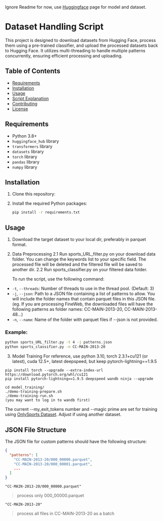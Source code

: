 Ignore Readme for now, use [Huggingface](https://huggingface.co/collections/Chrisneverdie/onlysports-66b3e5cf595eb81220cc27a6) page for model and dataset.

# Dataset Handling Script

This project is designed to download datasets from Hugging Face, process them using a pre-trained classifier, and upload the processed datasets back to Hugging Face. It utilizes multi-threading to handle multiple patterns concurrently, ensuring efficient processing and uploading.

## Table of Contents
- [Requirements](#requirements)
- [Installation](#installation)
- [Usage](#usage)
- [Script Explanation](#script-explanation)
- [Contributing](#contributing)
- [License](#license)

## Requirements

- Python 3.8+
- `huggingface_hub` library
- `transformers` library
- `datasets` library
- `torch` library
- `pandas` library
- `numpy` library

## Installation

1. Clone this repository:
   
2. Install the required Python packages:
   ```bash
   pip install -r requirements.txt
   ```
## Usage
1. Download the target dataset to your local dir, preferably in parquet format.
   
2. Data Preprocessing
   2.1 Run sports_URL_filter.py on your download data folder. You can change the keywords list to your specific field. The processed file will be deleted and the filtered file will be saved to another dir.
   2.2 Run sports_classifier.py on your filtered data folder.
   
   To run the script, use the following command:
- `-t`, `--threads`: Number of threads to use in the thread pool. (Default: 3)
- `-j`, `--json`: Path to a JSON file containing a list of patterns to allow. You will include the folder names that contain parquet files in this JSON file. (eg. If you are processing FineWeb, the downloaded files will have the following patterns as folder names: CC-MAIN-2013-20, CC-MAIN-2013-48...)
- `-n`, `--name`: Name of the folder with parquet files if --json is not provided.

### Example:

```bash
python sports_URL_filter.py -t 4 -j patterns.json
python sports_classifier.py -n CC-MAIN-2013-20
```

3. Model Training
For reference, use python 3.10, torch 2.3.1+cu121 (or latest), cuda 12.5+, latest deepspeed, but keep pytorch-lightning==1.9.5
```
pip install torch --upgrade --extra-index-url https://download.pytorch.org/whl/cu121
pip install pytorch-lightning==1.9.5 deepspeed wandb ninja --upgrade

cd model_training/
./demo-training-prepare.sh
./demo-training-run.sh
(you may want to log in to wandb first)
```
The current --my_exit_tokens number and --magic prime are set for training using [OnlySports Dataset](https://huggingface.co/datasets/Chrisneverdie/OnlySports_Dataset). Adjust if using another dataset.

## JSON File Structure

The JSON file for custom patterns should have the following structure:

```json
{
  "patterns": [
    "CC-MAIN-2013-20/000_00000.parquet",
    "CC-MAIN-2013-20/000_00001.parquet",
    ...
  ]
}
```
```"CC-MAIN-2013-20/000_00000.parquet"```

> process only 000_00000.parquet
> 
```"CC-MAIN-2013-20"```
> process all files in CC-MAIN-2013-20 as a batch
